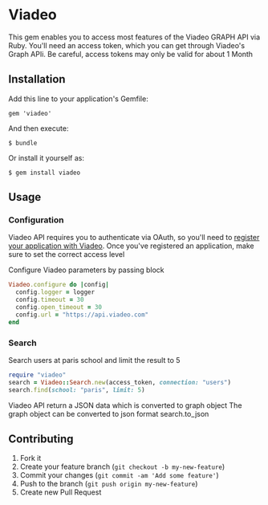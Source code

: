 # Viadeo
This gem enables you to access most features of the Viadeo GRAPH API via Ruby. You'll need an access token, which you can get through Viadeo's Graph APIi. Be careful, access tokens may only be valid for about 1 Month

## Installation

Add this line to your application's Gemfile:

    gem 'viadeo'

And then execute:

    $ bundle

Or install it yourself as:

    $ gem install viadeo

## Usage

### Configuration
Viadeo API requires you to authenticate via OAuth, so you'll need to
[register your application with Viadeo][register]. Once you've registered an
application, make sure to set the correct access level

[register]: http://dev.viadeo.com/documentation/authentication/request-an-api-key

Configure Viadeo parameters by passing block 
```ruby
Viadeo.configure do |config|
  config.logger = logger
  config.timeout = 30
  config.open_timeout = 30
  config.url = "https://api.viadeo.com"
end
```

### Search
Search users at paris school and limit the result to 5
```ruby
require "viadeo"
search = Viadeo::Search.new(access_token, connection: "users")
search.find(school: "paris", limit: 5)
```
Viadeo API return a JSON data which is converted to graph object
The graph object can be converted to json format 
    search.to_json


## Contributing

1. Fork it
2. Create your feature branch (`git checkout -b my-new-feature`)
3. Commit your changes (`git commit -am 'Add some feature'`)
4. Push to the branch (`git push origin my-new-feature`)
5. Create new Pull Request
